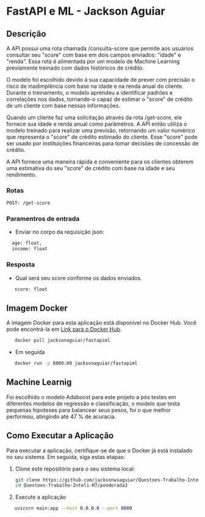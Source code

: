 # FastAPI e ML - Jackson Aguiar

## Descrição

A API possui uma rota chamada /consulta-score que permite aos usuários consultar seu "score" com base em dois campos enviados: "idade" e "renda". Essa rota é alimentada por um modelo de Machine Learning previamente treinado com dados históricos de crédito.

O modelo foi escolhido devido à sua capacidade de prever com precisão o risco de inadimplência com base na idade e na renda anual do cliente. Durante o treinamento, o modelo aprendeu a identificar padrões e correlações nos dados, tornando-o capaz de estimar o "score" de crédito de um cliente com base nessas informações.

Quando um cliente faz uma solicitação através da rota /get-score, ele fornece sua idade e renda anual como parâmetros. A API então utiliza o modelo treinado para realizar uma previsão, retornando um valor numérico que representa o "score" de crédito estimado do cliente. Esse "score" pode ser usado por instituições financeiras para tomar decisões de concessão de crédito.

A API fornece uma maneira rápida e conveniente para os clientes obterem uma estimativa do seu "score" de crédito com base na idade e seu rendimento.

### Rotas

```bash
POST: /get-score
```

### Paramentros de entrada

- Enviar no corpo da requisição json:

```bash
  age: float,
  income: float
```

### Resposta

- Qual será seu score conforme os dados enviados.

```bash
   score: float
```
## Imagem Docker

A imagem Docker para esta aplicação está disponível no Docker Hub. Você pode encontrá-la em [Link para o Docker Hub](https://hub.docker.com/r/jacksonaguiar/fastapiml).

```bash
   docker pull jacksonaguiar/fastapiml
```
- Em seguida
```bash
   docker run -p 8000:80 jacksonaguiar/fastapiml
```
## Machine Learnig

Foi escolhido o modelo Adaboost para este projeto a pós testes em diferentes modelos de regressão e classificação, o modelo que testa pequenas hipoteses para balancear seus pesos, foi o que melhor performou, atingindo até 47 % de acuracia.

## Como Executar a Aplicação

Para executar a aplicação, certifique-se de que o Docker já está instalado no seu sistema. Em seguida, siga estas etapas:

1. Clone este repositório para o seu sistema local:

   ```bash
   git clone https://github.com/jacksonwsaguiar/Questoes-Trabalho-Inteli-M7/
   cd Questoes-Trabalho-Inteli-M7/ponderada3
   ```

2. Execute a aplicação

```bash
   uvicorn main:app --host 0.0.0.0 --port 8000
```
